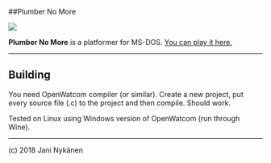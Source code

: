 ##Plumber No More

![](https://img.itch.zone/aW1nLzExNDQwOTYucG5n/original/KNBGUU.png)


**Plumber No More** is a platformer for MS-DOS. [You can play it here.](https://jani-nykanen.itch.io/plumber-no-more)


----------

## Building

You need OpenWatcom compiler (or similar). Create a new project, put every source file (.c) to the project and then compile. Should work.

Tested on Linux using Windows version of OpenWatcom (run through Wine).


---------


(c) 2018 Jani Nykänen